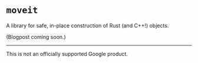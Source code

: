 # `moveit`

A library for safe, in-place construction of Rust (and C++!) objects.

(Blogpost coming soon.)

---

This is not an officially supported Google product.
